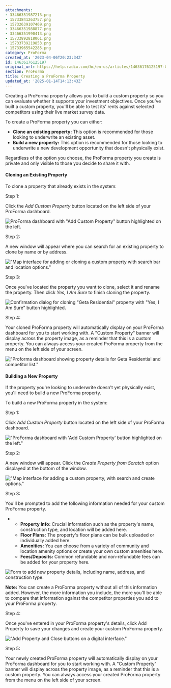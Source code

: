 ```yaml
---
attachments:
- 33466351987213.png
- 15733841263757.png
- 15732639107469.png
- 33466351988877.png
- 33466351990413.png
- 15733892818061.png
- 15733739219853.png
- 15733965542285.png
category: ProForma
created_at: '2023-04-06T20:23:34Z'
id: 14636176125197
original_url: https://help.radix.com/hc/en-us/articles/14636176125197-Creating-a-ProForma-Property
section: ProForma
title: Creating a ProForma Property
updated_at: '2025-01-14T14:13:43Z'
---
```


Creating a ProForma property allows you to build a custom property so you can evaluate whether it supports your investment objectives. Once you've built a custom property, you'll be able to test its' rents against selected competitors using their live market survey data.

To create a ProForma property you can either:

* **Clone an existing property:** This option is recommended for those looking to underwrite an existing asset.
* **Build a new property:** This option is recommended for those looking to underwrite a new development opportunity that doesn't physically exist.

Regardless of the option you choose, the ProForma property you create is private and only visible to those you decide to share it with.

#### **Cloning an Existing Property**

To clone a property that already exists in the system:

Step 1:

Click the *Add Custom Property* button located on the left side of your ProForma dashboard.

![ProForma dashboard with "Add Custom Property" button highlighted on the left.](attachments/33466351987213.png)

Step 2:

A new window will appear where you can search for an existing property to clone by name or by address.

!["Map interface for adding or cloning a custom property with search bar and location options."](attachments/15733841263757.png)

Step 3:

Once you've located the property you want to clone, select it and rename the property. Then click *Yes, I Am Sure* to finish cloning the property.

![Confirmation dialog for cloning "Geta Residential" property with "Yes, I Am Sure" button highlighted.](attachments/15732639107469.png)

Step 4:

Your cloned ProForma property will automatically display on your ProForma dashboard for you to start working with. A "Custom Property" banner will display across the property image, as a reminder that this is a custom property. You can always access your created ProForma property from the menu on the left side of your screen.

!["Proforma dashboard showing property details for Geta Residential and competitor list."](attachments/33466351988877.png)

#### **Building a New Property**

If the property you're looking to underwrite doesn't yet physically exist, you'll need to build a new ProForma property.

To build a new ProForma property in the system:

Step 1:

Click *Add Custom Property* button located on the left side of your ProForma dashboard.

!["ProForma dashboard with 'Add Custom Property' button highlighted on the left."](attachments/33466351990413.png)

Step 2:

A new window will appear. Click the *Create Property from Scratch* option displayed at the bottom of the window.

!["Map interface for adding a custom property, with search and create options."](attachments/15733892818061.png)

Step 3:

You'll be prompted to add the following information needed for your custom ProForma property.

* + **Property Info:** Crucial information such as the property's name, construction type, and location will be added here.
  + **Floor Plans:** The property's floor plans can be bulk uploaded or individually added here.
  + **Amenities:** You can choose from a variety of community and location amenity options or create your own custom amenities here.
  + **Fees/Deposits:** Common refundable and non-refundable fees can be added for your property here.

![Form to add new property details, including name, address, and construction type.](attachments/15733739219853.png)

**Note:** You can create a ProForma property without all of this information added. However, the more information you include, the more you'll be able to compare that information against the competitor properties you add to your ProForma property.

Step 4:

Once you've entered in your ProForma property's details, click Add Property to save your changes and create your custom ProForma property.

!["Add Property and Close buttons on a digital interface."](attachments/15733965542285.png)

Step 5:

Your newly created ProForma property will automatically display on your ProForma dashboard for you to start working with. A "Custom Property" banner will display across the property image, as a reminder that this is a custom property. You can always access your created ProForma property from the menu on the left side of your screen.
